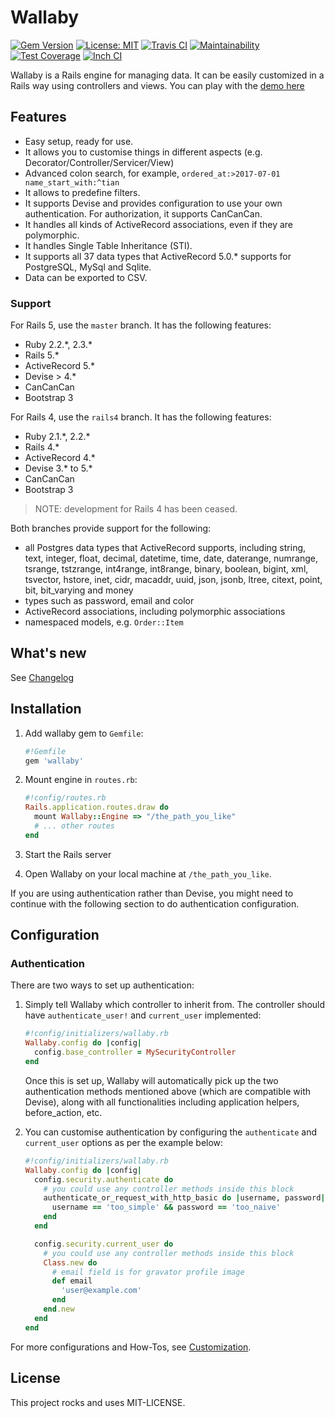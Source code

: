 # Wallaby

[![Gem Version](https://badge.fury.io/rb/wallaby.svg)](https://badge.fury.io/rb/wallaby)
[![License: MIT](https://img.shields.io/badge/License-MIT-yellow.svg)](https://opensource.org/licenses/MIT)
[![Travis CI](https://travis-ci.org/reinteractive/wallaby.svg)](https://travis-ci.org/reinteractive/wallaby)
[![Maintainability](https://api.codeclimate.com/v1/badges/2abd1165bdae523dd2e1/maintainability)](https://codeclimate.com/github/reinteractive/wallaby/maintainability)
[![Test Coverage](https://api.codeclimate.com/v1/badges/2abd1165bdae523dd2e1/test_coverage)](https://codeclimate.com/github/reinteractive/wallaby/test_coverage)
[![Inch CI](https://inch-ci.org/github/reinteractive/wallaby.svg?branch=master)](https://inch-ci.org/github/reinteractive/wallaby)

Wallaby is a Rails engine for managing data. It can be easily customized in a Rails way using controllers and views. You can play with the [demo here](https://wallaby-demo.herokuapp.com/admin/)

## Features

- Easy setup, ready for use.
- It allows you to customise things in different aspects (e.g. Decorator/Controller/Servicer/View)
- Advanced colon search, for example, `ordered_at:>2017-07-01 name_start_with:^tian`
- It allows to predefine filters.
- It supports Devise and provides configuration to use your own authentication. For authorization, it supports CanCanCan.
- It handles all kinds of ActiveRecord associations, even if they are polymorphic.
- It handles Single Table Inheritance (STI).
- It supports all 37 data types that ActiveRecord 5.0.* supports for PostgreSQL, MySql and Sqlite.
- Data can be exported to CSV.

### Support

For Rails 5, use the `master` branch. It has the following features:
- Ruby 2.2.\*, 2.3.\*
- Rails 5.\*
- ActiveRecord 5.\*
- Devise > 4.\*
- CanCanCan
- Bootstrap 3

For Rails 4, use the `rails4` branch. It has the following features:
- Ruby 2.1.\*, 2.2.\*
- Rails 4.\*
- ActiveRecord 4.\*
- Devise 3.\* to 5.\*
- CanCanCan
- Bootstrap 3

> NOTE: development for Rails 4 has been ceased.

Both branches provide support for the following:
- all Postgres data types that ActiveRecord supports, including string, text, integer, float, decimal, datetime, time, date, daterange, numrange, tsrange, tstzrange, int4range, int8range, binary, boolean, bigint, xml, tsvector, hstore, inet, cidr, macaddr, uuid, json, jsonb, ltree, citext, point, bit, bit_varying and money
- types such as password, email and color
- ActiveRecord associations, including polymorphic associations
- namespaced models, e.g. `Order::Item`

## What's new

See [Changelog](CHANGELOG.md)

## Installation

1. Add wallaby gem to `Gemfile`:

    ```ruby
    #!Gemfile
    gem 'wallaby'
    ```

2. Mount engine in `routes.rb`:

    ```ruby
    #!config/routes.rb
    Rails.application.routes.draw do
      mount Wallaby::Engine => "/the_path_you_like"
      # ... other routes
    end
    ```

3. Start the Rails server

4. Open Wallaby on your local machine at `/the_path_you_like`.

If you are using authentication rather than Devise, you might need to continue with the following section to do authentication configuration.

## Configuration

### Authentication

There are two ways to set up authentication:

1. Simply tell Wallaby which controller to inherit from. The controller should have `authenticate_user!` and `current_user` implemented:

    ```ruby
    #!config/initializers/wallaby.rb
    Wallaby.config do |config|
      config.base_controller = MySecurityController
    end
    ```

    Once this is set up, Wallaby will automatically pick up the two authentication methods mentioned above (which are compatible with Devise), along with all functionalities including application helpers, before_action, etc.

2. You can customise authentication by configuring the `authenticate` and `current_user` options as per the example below:

    ```ruby
    #!config/initializers/wallaby.rb
    Wallaby.config do |config|
      config.security.authenticate do
        # you could use any controller methods inside this block
        authenticate_or_request_with_http_basic do |username, password|
          username == 'too_simple' && password == 'too_naive'
        end
      end

      config.security.current_user do
        # you could use any controller methods inside this block
        Class.new do
          # email field is for gravator profile image
          def email
            'user@example.com'
          end
        end.new
      end
    end
    ```

For more configurations and How-Tos, see [Customization](docs/README.md).

## License
This project rocks and uses MIT-LICENSE.

